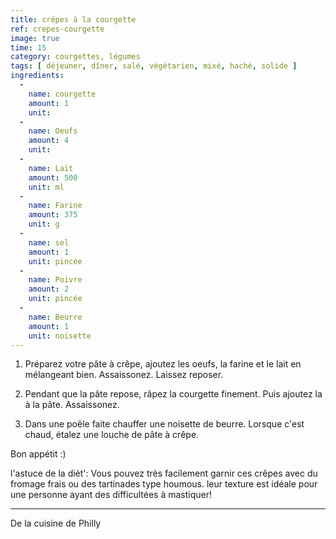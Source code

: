 ```yaml
---
title: crêpes à la courgette
ref: crepes-courgette
image: true
time: 15
category: courgettes, légumes
tags: [ déjeuner, dîner, salé, végétarien, mixé, haché, solide ]
ingredients:
  -
    name: courgette
    amount: 1
    unit: 
  -
    name: Oeufs
    amount: 4
    unit:
  -
    name: Lait
    amount: 500
    unit: ml
  -
    name: Farine
    amount: 375
    unit: g
  -
    name: sel 
    amount: 1
    unit: pincée
  -
    name: Poivre
    amount: 2
    unit: pincée
  - 
    name: Beurre
    amount: 1
    unit: noisette 
---
```



1. Préparez votre pâte à crêpe, ajoutez les oeufs, la farine et le lait en mélangeant bien. Assaissonez. Laissez reposer.

2. Pendant que la pâte repose, râpez la courgette finement. Puis ajoutez la à la pâte. Assaissonez.

3.  Dans une poêle faite chauffer une noisette de beurre. Lorsque c'est chaud, étalez une louche de pâte à crêpe. 

Bon appétit :)

l'astuce de la diét': Vous pouvez très facilement garnir ces crêpes avec du fromage frais ou des tartinades type houmous. leur texture est idéale pour une personne ayant des difficultées à mastiquer!

---

De la cuisine de Philly
